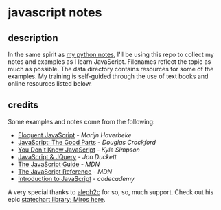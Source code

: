# javascript notes


## description

In the same spirit as [my python notes](https://github.com/jessicarush/python-notes), I'll be using this repo to collect my notes and examples as I learn JavaScript. Filenames reflect the topic as much as possible. The data directory contains resources for some of the examples. My training is self-guided through the use of text books and online resources listed below.


## credits

Some examples and notes come from the following:

- [Eloquent JavaScript](https://eloquentjavascript.net) - *Marijn Haverbeke*  
- [JavaScript: The Good Parts](https://www.amazon.ca/JavaScript-Good-Parts-Douglas-Crockford/dp/0596517742/ref=sr_1_1?ie=UTF8&qid=1535566567&sr=8-1&keywords=JavaScript%3A+The+Good+Parts&dpID=5131OWtQRaL&preST=_SX258_BO1,204,203,200_QL70_&dpSrc=srch) - *Douglas Crockford*  
- [You Don't Know JavaScript](https://www.amazon.ca/s/ref=nb_sb_noss?url=search-alias%3Dstripbooks&field-keywords=You+Don%27t+Know+JavaScript+Kyle+Simpson&rh=n%3A916520%2Ck%3AYou+Don%27t+Know+JavaScript+Kyle+Simpson) - *Kyle Simpson*  
- [JavaScript & JQuery](http://javascriptbook.com/) - *Jon Duckett*  
- [The JavaScript Guide](https://developer.mozilla.org/en-US/docs/Web/JavaScript/Guide) - *MDN*  
- [The JavaScript Reference](https://developer.mozilla.org/en-US/docs/Web/JavaScript/Reference) - *MDN*
- [Introduction to JavaScript](https://www.codecademy.com/learn/introduction-to-javascript) - *codecademy*


A very special thanks to [aleph2c](https://github.com/aleph2c) for so, so, much support. Check out his epic [statechart library; Miros here](https://aleph2c.github.io/miros/index.html).
